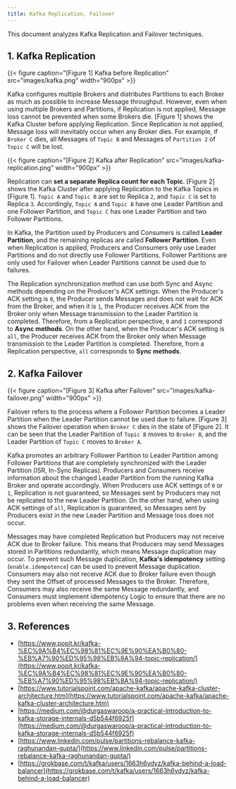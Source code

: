 ```yaml
---
title: Kafka Replication, Failover
---
```


This document analyzes Kafka Replication and Failover techniques.

## 1. Kafka Replication

{{< figure caption="[Figure 1] Kafka before Replication" src="images/kafka.png" width="900px" >}}

Kafka configures multiple Brokers and distributes Partitions to each Broker as much as possible to increase Message throughput. However, even when using multiple Brokers and Partitions, if Replication is not applied, Message loss cannot be prevented when some Brokers die. [Figure 1] shows the Kafka Cluster before applying Replication. Since Replication is not applied, Message loss will inevitably occur when any Broker dies. For example, if `Broker C` dies, all Messages of `Topic B` and Messages of `Partition 2` of `Topic C` will be lost.

{{< figure caption="[Figure 2] Kafka after Replication" src="images/kafka-replication.png" width="900px" >}}

Replication can **set a separate Replica count for each Topic**. [Figure 2] shows the Kafka Cluster after applying Replication to the Kafka Topics in [Figure 1]. `Topic A` and `Topic B` are set to Replica `2`, and `Topic C` is set to Replica `3`. Accordingly, `Topic A` and `Topic B` have one Leader Partition and one Follower Partition, and `Topic C` has one Leader Partition and two Follower Partitions.

In Kafka, the Partition used by Producers and Consumers is called **Leader Partition**, and the remaining replicas are called **Follower Partition**. Even when Replication is applied, Producers and Consumers only use Leader Partitions and do not directly use Follower Partitions. Follower Partitions are only used for Failover when Leader Partitions cannot be used due to failures.

The Replication synchronization method can use both Sync and Async methods depending on the Producer's ACK settings. When the Producer's ACK setting is `0`, the Producer sends Messages and does not wait for ACK from the Broker, and when it is `1`, the Producer receives ACK from the Broker only when Message transmission to the Leader Partition is completed. Therefore, from a Replication perspective, `0` and `1` correspond to **Async methods**. On the other hand, when the Producer's ACK setting is `all`, the Producer receives ACK from the Broker only when Message transmission to the Leader Partition is completed. Therefore, from a Replication perspective, `all` corresponds to **Sync methods**.

## 2. Kafka Failover

{{< figure caption="[Figure 3] Kafka after Failover" src="images/kafka-failover.png" width="900px" >}}

Failover refers to the process where a Follower Partition becomes a Leader Partition when the Leader Partition cannot be used due to failure. [Figure 3] shows the Failover operation when `Broker C` dies in the state of [Figure 2]. It can be seen that the Leader Partition of `Topic B` moves to `Broker B`, and the Leader Partition of `Topic C` moves to `Broker A`.

Kafka promotes an arbitrary Follower Partition to Leader Partition among Follower Partitions that are completely synchronized with the Leader Partition (ISR, In-Sync Replicas). Producers and Consumers receive information about the changed Leader Partition from the running Kafka Broker and operate accordingly. When Producers use ACK settings of `0` or `1`, Replication is not guaranteed, so Messages sent by Producers may not be replicated to the new Leader Partition. On the other hand, when using ACK settings of `all`, Replication is guaranteed, so Messages sent by Producers exist in the new Leader Partition and Message loss does not occur.

Messages may have completed Replication but Producers may not receive ACK due to Broker failure. This means that Producers may send Messages stored in Partitions redundantly, which means Message duplication may occur. To prevent such Message duplication, **Kafka's idempotency** setting (`enable.idempotence`) can be used to prevent Message duplication. Consumers may also not receive ACK due to Broker failure even though they sent the Offset of processed Messages to the Broker. Therefore, Consumers may also receive the same Message redundantly, and Consumers must implement idempotency Logic to ensure that there are no problems even when receiving the same Message.

## 3. References

* [https://www.popit.kr/kafka-%EC%9A%B4%EC%98%81%EC%9E%90%EA%B0%80-%EB%A7%90%ED%95%98%EB%8A%94-topic-replication/](https://www.popit.kr/kafka-%EC%9A%B4%EC%98%81%EC%9E%90%EA%B0%80-%EB%A7%90%ED%95%98%EB%8A%94-topic-replication/)
* [https://www.tutorialspoint.com/apache-kafka/apache-kafka-cluster-architecture.htm](https://www.tutorialspoint.com/apache-kafka/apache-kafka-cluster-architecture.htm)
* [https://medium.com/@durgaswaroop/a-practical-introduction-to-kafka-storage-internals-d5b544f6925f](https://medium.com/@durgaswaroop/a-practical-introduction-to-kafka-storage-internals-d5b544f6925f)
* [https://www.linkedin.com/pulse/partitions-rebalance-kafka-raghunandan-gupta/](https://www.linkedin.com/pulse/partitions-rebalance-kafka-raghunandan-gupta/)
* [https://grokbase.com/t/kafka/users/1663h6ydyz/kafka-behind-a-load-balancer](https://grokbase.com/t/kafka/users/1663h6ydyz/kafka-behind-a-load-balancer)
